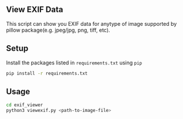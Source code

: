 ## View EXIF  Data

This script can show you EXIF data for anytype of image supported by pillow package(e.g. jpeg/jpg, png, tiff, etc).


## Setup

Install the packages listed in `requirements.txt` using `pip`

```bash
pip install -r requirements.txt
```

## Usage

```bash
cd exif_viewer
python3 viewexif.py <path-to-image-file>
```

